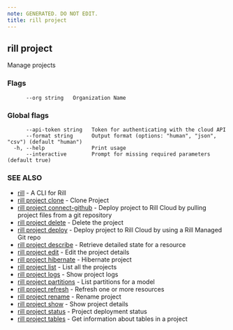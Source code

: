 ```yaml
---
note: GENERATED. DO NOT EDIT.
title: rill project
---
```

## rill project

Manage projects

### Flags

```
      --org string   Organization Name
```

### Global flags

```
      --api-token string   Token for authenticating with the cloud API
      --format string      Output format (options: "human", "json", "csv") (default "human")
  -h, --help               Print usage
      --interactive        Prompt for missing required parameters (default true)
```

### SEE ALSO

* [rill](../cli.md)	 - A CLI for Rill
* [rill project clone](clone.md)	 - Clone Project
* [rill project connect-github](connect-github.md)	 - Deploy project to Rill Cloud by pulling project files from a git repository
* [rill project delete](delete.md)	 - Delete the project
* [rill project deploy](deploy.md)	 - Deploy project to Rill Cloud by using a Rill Managed Git repo
* [rill project describe](describe.md)	 - Retrieve detailed state for a resource
* [rill project edit](edit.md)	 - Edit the project details
* [rill project hibernate](hibernate.md)	 - Hibernate project
* [rill project list](list.md)	 - List all the projects
* [rill project logs](logs.md)	 - Show project logs
* [rill project partitions](partitions.md)	 - List partitions for a model
* [rill project refresh](refresh.md)	 - Refresh one or more resources
* [rill project rename](rename.md)	 - Rename project
* [rill project show](show.md)	 - Show project details
* [rill project status](status.md)	 - Project deployment status
* [rill project tables](tables.md)	 - Get information about tables in a project

